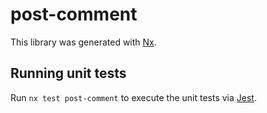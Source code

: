 # post-comment

This library was generated with [Nx](https://nx.dev).

## Running unit tests

Run `nx test post-comment` to execute the unit tests via [Jest](https://jestjs.io).
